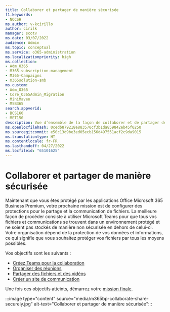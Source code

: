 ```yaml
---
title: Collaborer et partager de manière sécurisée
f1.keywords:
- NOCSH
ms.author: v-kcirillo
author: cirilk
manager: scotv
ms.date: 03/07/2022
audience: Admin
ms.topic: conceptual
ms.service: o365-administration
ms.localizationpriority: high
ms.collection:
- Adm_O365
- M365-subscription-management
- M365-Campaigns
- m365solution-smb
ms.custom:
- Adm_O365
- Core_O365Admin_Migration
- MiniMaven
- MSB365
search.appverid:
- BCS160
- MET150
description: Vue d’ensemble de la façon de collaborer et de partager des fichiers et de communiquer en toute sécurité à l’aide de Teams. Dans l’environnement fermé fourni par Teams, les fichiers et les communications sont exempts de cybermenaces et de cyberattaques.
ms.openlocfilehash: 0cedb879218e883570cf3b1da859842eb45f0250
ms.sourcegitcommit: e50c13d9be3ed05ecb156d497551acf2c9da9015
ms.translationtype: HT
ms.contentlocale: fr-FR
ms.lasthandoff: 04/27/2022
ms.locfileid: "65101625"
---
```

# <a name="collaborate-and-share-securely"></a>Collaborer et partager de manière sécurisée

Maintenant que vous êtes protégé par les applications Office Microsoft 365 Business Premium, votre prochaine mission est de configurer des protections pour le partage et la communication de fichiers. La meilleure façon de procéder consiste à utiliser Microsoft Teams pour que tous vos fichiers et communications se trouvent dans un environnement protégé et ne soient pas stockés de manière non sécurisée en dehors de celui-ci. Votre organisation dépend de la protection de vos données et informations, ce qui signifie que vous souhaitez protéger vos fichiers par tous les moyens possibles.

Vos objectifs sont les suivants :

- [Créez Teams pour la collaboration](create-teams-for-collaboration.md)
- [Organiser des réunions](set-up-meetings.md)
- [Partager des fichiers et des vidéos](share-files-and-videos.md)
- [Créer un site de communication](create-communications-site.md)

Une fois ces objectifs atteints, démarrez votre [mission finale](m365bp-protect-devices.md).

:::image type="content" source="media/m365bp-collaborate-share-securely.jpg" alt-text="Collaborer et partager de manière sécurisée":::
